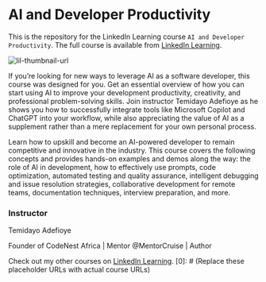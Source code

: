 # AI and Developer Productivity
This is the repository for the LinkedIn Learning course `AI and Developer Productivity`. The full course is available from [LinkedIn Learning][lil-course-url].

![lil-thumbnail-url]

<p>If you’re looking for new ways to leverage AI as a software developer, this course was designed for you. Get an essential overview of how you can start using AI to improve your development productivity, creativity, and professional problem-solving skills. Join instructor Temidayo Adefioye as he shows you how to successfully integrate tools like Microsoft Copilot and ChatGPT into your workflow, while also appreciating the value of AI as a supplement rather than a mere replacement for your own personal process.</p><p>Learn how to upskill and become an AI-powered developer to remain competitive and innovative in the industry. This course covers the following concepts and provides hands-on examples and demos along the way: the role of AI in development, how to effectively use prompts, code optimization, automated testing and quality assurance, intelligent debugging and issue resolution strategies, collaborative development for remote teams, documentation techniques, interview preparation, and more.</p>

### Instructor

Temidayo Adefioye

Founder of CodeNest Africa | Mentor @MentorCruise | Author                 

Check out my other courses on [LinkedIn Learning](https://www.linkedin.com/learning/instructors/temidayo-adefioye?u=104).
[0]: # (Replace these placeholder URLs with actual course URLs)

[lil-course-url]: https://www.linkedin.com/learning/ai-and-developer-productivity
[lil-thumbnail-url]: https://media.licdn.com/dms/image/D560DAQFXw8VOLfLmtw/learning-public-crop_675_1200/0/1715191910801?e=2147483647&v=beta&t=3WBiJ-iMratUneH12lLMImS10OE3mnUF-vX_jCTIzf4

